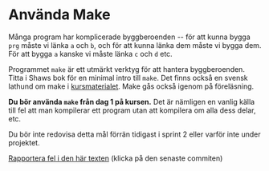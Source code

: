 # Använda Make

Många program har komplicerade byggberoenden -- för att kunna
bygga `prg` måste vi länka `a` och `b`, och för att kunna länka
dem måste vi bygga dem. För att bygga `a` kanske vi måste länka
`c` och `d` etc.

Programmet `make` är ett utmärkt verktyg för att hantera
byggberoenden. Titta i Shaws bok för en minimal intro till `make`.
Det finns också en svensk lathund om make i
[kursmaterialet](https://github.com/IOOPM-UU/ioopm15/blob/master/extramaterial/lathundar/make/make.pdf). Make gås också igenom på föreläsning.

**Du bör använda `make` från dag 1 på kursen.** Det är nämligen en
vanlig källa till fel att man kompilerar ett program utan att
kompilera om alla dess delar, etc.

Du bör inte redovisa detta mål förrän tidigast i sprint 2 eller
varför inte under projektet.

[Rapportera fel i den här texten](https://github.com/IOOPM-UU/achievements/commits/master/U57.md) (klicka på den senaste commiten)